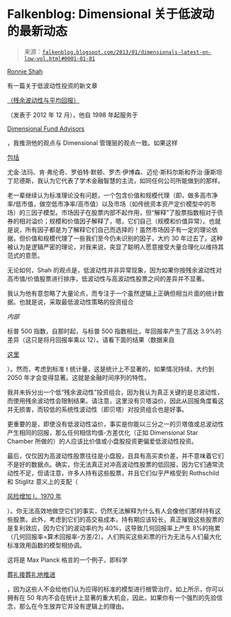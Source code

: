 <!--yml

类别：未分类

日期：2024-05-12 20:12:14

-->

# Falkenblog: Dimensional 关于低波动的最新动态

> 来源：[`falkenblog.blogspot.com/2013/01/dimensionals-latest-on-low-vol.html#0001-01-01`](http://falkenblog.blogspot.com/2013/01/dimensionals-latest-on-low-vol.html#0001-01-01)

[Ronnie Shah](http://www.dfaus.com//library/bios/ronnie_shah/index.html)

有一篇关于低波动性投资的新文章

[（残余波动性与平均回报）](http://www.efalken.com/shah1212.pdf)

（发表于 2012 年 12 月），他自 1998 年起服务于

[Dimensional Fund Advisors](http://www.dfaus.com/)

，我推测他的观点与 Dimensional 管理层的观点一致。如果这样

[包括](http://www.dfaus.com/firm/leadership.html)

尤金·法玛、肯·弗伦奇、罗伯特·默顿、罗杰·伊博森、迈伦·斯科尔斯和乔治·康斯坦丁尼德斯，我认为它代表了学术金融智慧的主流，如同任何公司所能做到的那样。

老一辈继续认为标准理论没有问题，一个包含价值和规模代理（即，做多高市净率/低市值，做空低市净率/高市值）以及市场（如传统资本资产定价模型中的市场）的三因子模型。市场因子在股票内部不起作用，但“解释”了股票指数相对于债券的相对溢价；规模和价值因子解释了，嗯，它们自己（规模和价值异常）。也就是说，所有因子都是为了解释它们自己而选择的！虽然市场因子有一定的理论依据，但价值和规模代理了一些我们至今仍未识别的因子，大约 30 年过去了。这种被认为是逻辑严密的理论，对我来说，突显了聪明人愿意接受大量合理化以维持其范式的意愿。

无论如何，Shah 的观点是，低波动性并非异常现象，因为如果你按残余波动性对高市值/价值股票进行排序，低波动性与高波动性股票之间的差异并不显著。

我认为他有意忽略了大量论点，而专注于一个虽然逻辑上正确但相当片面的统计数据。也就是说，采取最低波动性策略的投资组合

*内部*

标普 500 指数，自那时起，与标普 500 指数相比，年回报率产生了高达 3.9%的差异（这只是将月回报率乘以 12）。请看下面的结果（数据来自

[这里](http://www.betaarbitrage.com/)

）。然而，考虑到标准 t 统计量，这是统计上不显著的，如果情况持续，大约到 2050 年才会变得显著。这就是金融时间序列的特性。

我并未拆分出一个低“残余波动性”投资组合，因为我认为真正关键的是总波动性，而使用残余波动性会限制结果。请注意，这里没有贝塔溢价，因此从回报角度看这并无损害，而较低的系统性波动性（即贝塔）对投资组合也是好事。

更重要的是，即使没有低波动性溢价，事实是你能以三分之一的贝塔值或总波动性产生相同的回报，那么任何相信均值-方差优化（正如 Dimensional Star Chamber 所做的）的人应该比价值或小盘股投资更偏爱低波动性投资。

最后，仅仅因为高波动性股票往往是小盘股，且具有高买卖价差，并不意味着它们不是好的数据点。确实，你无法真正对冲高波动性股票的低回报，因为它们通常流动性不足，但请注意，许多人持有这些股票，并且它们似乎严格受到 Rothschild 和 Stiglitz 意义上的支配（

[风险增加 I，1970 年](http://madrid-cls-holder.wss.yale.edu/P/cp/p03a/p0341ab.pdf)

）。你无法高效地做空它们的事实，仍然无法解释为什么有人会像他们那样持有这些股票。此外，考虑到它们的高交易成本，持有期应该较长，真正摧毁这些股票的是复利效应，因为它们的波动率约为 40%，这导致几何回报率上产生 8%的拖累（几何回报率=算术回报率-方差/2）。人们购买这些彩票的行为无法与人们最大化标准效用函数的模型相协调。

这将是 Max Planck 格言的一个例子，即科学

[葬礼接葬礼地推进](http://www.goodreads.com/quotes/111818-science-progresses-funeral-by-funeral)

，因为这些人不会给他们认为应得的标准的模型进行根管治疗。如上所示，你可以拥有在 50 年内不会在统计上显著的重大机会，因此，如果你有一个强烈的先验信念，那么在今生放弃它并没有逻辑上的理由。
